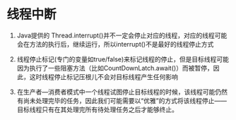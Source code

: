 # 线程中断

1. Java提供的 Thread.interrupt()并不一定会停止对应的线程，对应的线程可能会在方法的执行后，继续运行，所以interrupt()不是最好的线程停止方式

2. 线程停止标记(专门的变量如true/false)来标记线程的停止，但是目标线程可能因为执行了一些阻塞方法（比如CountDownLatch.await()）而被暂停，因此，这时线程停止标记压根儿不会对目标线程产生任何影响

3. 在生产者—消费者模式中一个线程试图停止目标线程的时候，该线程可能仍然有尚未处理完毕的任务，因此我们可能需要以“优雅”的方式将该线程停止——目标线程只有在其处理完所有待处理任务之后才能够终止。
